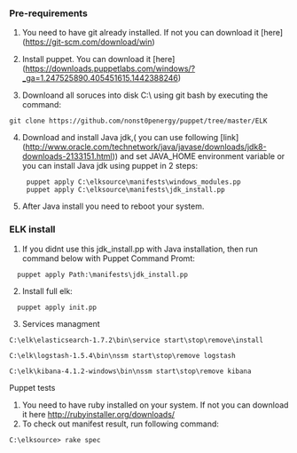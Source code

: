 <h3>Pre-requirements</h3>

1. You need to have git already installed. If not you can download it [here] (https://git-scm.com/download/win)

2. Install puppet. You can download it [here] (https://downloads.puppetlabs.com/windows/?_ga=1.247525890.405451615.1442388246)

3. Downloand all soruces into disk C:\ using git bash by executing the command:

 ```
 git clone https://github.com/nonst0penergy/puppet/tree/master/ELK
 ```

4. Download and install Java jdk,( you can use following [link] (http://www.oracle.com/technetwork/java/javase/downloads/jdk8-downloads-2133151.html)) and
set JAVA_HOME environment variable
or you can install Java jdk using puppet in 2 steps:
   ```
    puppet apply C:\elksource\manifests\windows_modules.pp
    puppet apply C:\elksource\manifests\jdk_install.pp
   ```

5. After Java install you need to reboot your system.

<h3>ELK install</h3>

1. If you didnt use this jdk_install.pp with Java installation, then run command below with Puppet Command Promt:
```
  puppet apply Path:\manifests\jdk_install.pp
```
2. Install full elk:
```
  puppet apply init.pp
```
3. Services managment
```
C:\elk\elasticsearch-1.7.2\bin\service start\stop\remove\install

C:\elk\logstash-1.5.4\bin\nssm start\stop\remove logstash

C:\elk\kibana-4.1.2-windows\bin\nssm start\stop\remove kibana
```
Puppet tests

1. You need to have ruby installed on your system. If not you can download it here http://rubyinstaller.org/downloads/
2. To check out manifest result, run following command:
```
C:\elksource> rake spec
```
